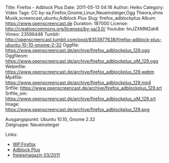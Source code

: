 Title: Firefox - Adblock Plus
Date: 2011-05-13 04:16
Author: Heiko
Category: Video
Tags: CC by-sa,Firefox,Gnome,Linux,Neueinsteiger,Ogg Theora,ohne Musik,screencast,ubuntu,Adblock Plus
Slug: firefox_adblockplus
Album: https://www.openscreencast.de
Duration: 187000
License: http://creativecommons.org/licenses/by-sa/3.0/
Youtube: hnJZXMM2ah8
Vimeo: 23596446
Tumblr: http://openscreencast.tumblr.com/post/8353977638/firefox-adblock-plus-ubuntu-10-10-gnome-2-32
Oggfile: https://www.openscreencast.de/archive/firefox_adblockplus_129.ogg
Oggfileom: https://www.openscreencast.de/archive/firefox_adblockplus_oM_129.ogg
Webmfile: https://www.openscreencast.de/archive/firefox_adblockplus_129.webm
Mp4file: https://www.openscreencast.de/archive/firefox_adblockplus_129.mp4
Srtfile: https://www.openscreencast.de/archive/firefox_adblockplus_129.srt
Srtfile_om: https://www.openscreencast.de/archive/firefox_adblockplus_oM_129.srt
Image: https://www.openscreencast.de/archive/firefox_adblockplus_129.png

Ausgangspunkt: Ubuntu 10.10, Gnome 2.32  
Zielgruppe: Neueinsteiger  

Links:

  * [WP:Firefox](http://de.wikipedia.org/wiki/Firefox "Link zu Wikipedia Firefox" )
  * [Adblock Plus](https://addons.mozilla.org/de/firefox/addon/adblock-plus/ "Link zu Adblock Plus" )
  * [freiesmagazin 03/2011](http://www.freiesmagazin.de/freiesMagazin-2011-03 "Link zu freiesmagazin.de" )

